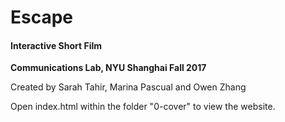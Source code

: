 # Escape

#### Interactive Short Film

__Communications Lab, NYU Shanghai Fall 2017__

Created by Sarah Tahir, Marina Pascual and Owen Zhang

Open index.html within the folder "0-cover" to view the website.
